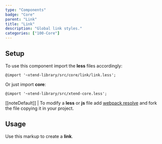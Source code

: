 ```yaml
---
type: "Components"
badge: "Core"
parent: "Link"
title: "Link"
description: "Global link styles."
categories: ["100-Core"]
---
```


## Setup

To use this component import the **less** files accordingly:

```less
@import '~xtend-library/src/core/link/link.less';
```

Or just import **core**:

```less
@import '~xtend-library/src/xtend-core.less';
```

[[noteDefault]]
| To modify a **less** or **js** file add [webpack resolve](/introduction/setup#usage-webpack) and fork the file copying it in your project.

## Usage

Use this markup to create a **link**.

<script type="text/plain" class="language-markup">
  <a href="#">
    <!-- content -->
  </a>

  <button type="button" class="btn btn-link">
    <!-- content -->
  </button>
</script>

